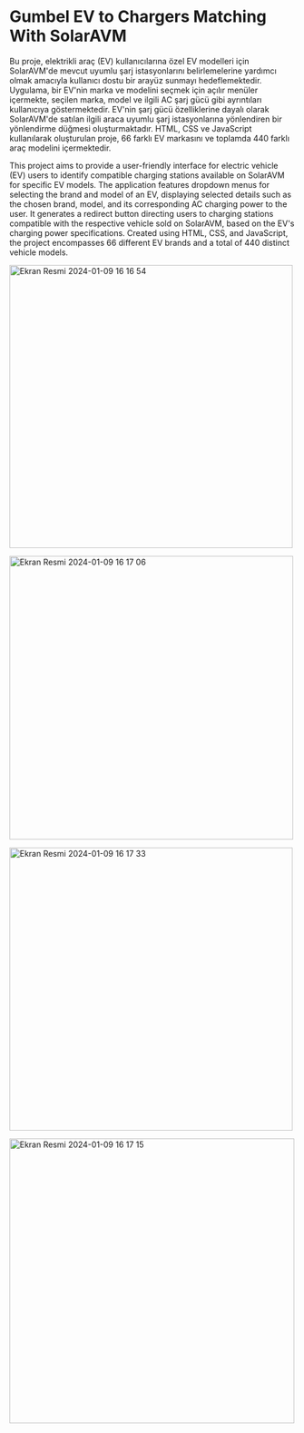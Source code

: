 # Gumbel EV to Chargers Matching With SolarAVM

Bu proje, elektrikli araç (EV) kullanıcılarına özel EV modelleri için SolarAVM'de mevcut uyumlu şarj istasyonlarını belirlemelerine yardımcı olmak amacıyla kullanıcı dostu bir arayüz sunmayı hedeflemektedir. Uygulama, bir EV'nin marka ve modelini seçmek için açılır menüler içermekte, seçilen marka, model ve ilgili AC şarj gücü gibi ayrıntıları kullanıcıya göstermektedir. EV'nin şarj gücü özelliklerine dayalı olarak SolarAVM'de satılan ilgili araca uyumlu şarj istasyonlarına yönlendiren bir yönlendirme düğmesi oluşturmaktadır. HTML, CSS ve JavaScript kullanılarak oluşturulan proje, 66 farklı EV markasını ve toplamda 440 farklı araç modelini içermektedir.



This project aims to provide a user-friendly interface for electric vehicle (EV) users to identify compatible charging stations available on SolarAVM for specific EV models. The application features dropdown menus for selecting the brand and model of an EV, displaying selected details such as the chosen brand, model, and its corresponding AC charging power to the user. It generates a redirect button directing users to charging stations compatible with the respective vehicle sold on SolarAVM, based on the EV's charging power specifications. Created using HTML, CSS, and JavaScript, the project encompasses 66 different EV brands and a total of 440 distinct vehicle models.




<img width="499" alt="Ekran Resmi 2024-01-09 16 16 54" src="https://github.com/kerempeker/gumbel_ev/assets/69105430/eaa0f9da-e0b2-4788-85d7-8236c9002394">


<p></p>
<p></p>
<p></p>
<p></p>


<img width="500" alt="Ekran Resmi 2024-01-09 16 17 06" src="https://github.com/kerempeker/gumbel_ev/assets/69105430/bd1b0237-4a14-4edd-a641-f3fc7fa41a93">

<p></p>
<p></p>
<p></p>
<p></p>


<img width="499" alt="Ekran Resmi 2024-01-09 16 17 33" src="https://github.com/kerempeker/gumbel_ev/assets/69105430/9bdb94fe-9454-435c-8e02-8ad013d132e4">

<p></p>
<p></p>
<p></p>
<p></p>


<img width="502" alt="Ekran Resmi 2024-01-09 16 17 15" src="https://github.com/kerempeker/gumbel_ev/assets/69105430/7da2fed0-dba2-432f-88cb-64e6aa03bfe3">

<p></p>
<p></p>
<p></p>
<p></p>
